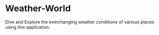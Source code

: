 # Weather-World
Dive and Explore the everchanging weather conditions of various places using this application.
